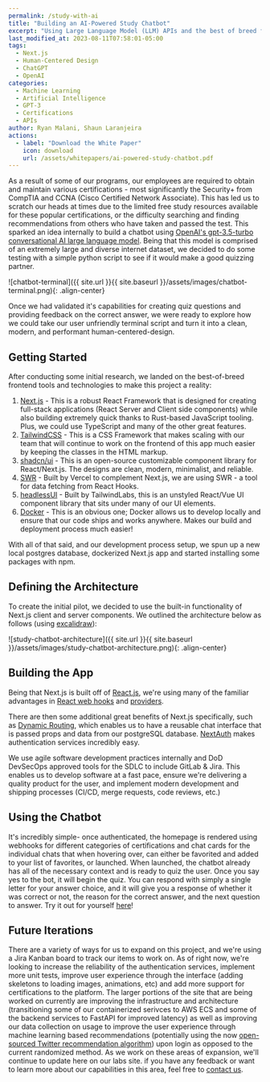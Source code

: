 ```yaml
---
permalink: /study-with-ai
title: "Building an AI-Powered Study Chatbot"
excerpt: "Using Large Language Model (LLM) APIs and the best of breed frontend software tools and technologies to create a AI-Powered Human-Centered Design to help our employees study for certifications."
last_modified_at: 2023-08-11T07:58:01-05:00
tags:
  - Next.js
  - Human-Centered Design
  - ChatGPT
  - OpenAI
categories:
  - Machine Learning
  - Artificial Intelligence
  - GPT-3
  - Certifications
  - APIs
author: Ryan Malani, Shaun Laranjeira
actions:
  - label: "Download the White Paper"
    icon: download
    url: /assets/whitepapers/ai-powered-study-chatbot.pdf
---
```


As a result of some of our programs, our employees are required to obtain and maintain various certifications - most significantly the Security+ from CompTIA and CCNA (Cisco Certified Network Associate). This has led us to scratch our heads at times due to the limited free study resources available for these popular certifications, or the difficulty searching and finding recommendations from others who have taken and passed the test. This sparked an idea internally to build a chatbot using [OpenAI's gpt-3.5-turbo conversational AI large language model](https://olivia-e-brown.medium.com/beginners-guide-to-openai-s-gpt-3-5-turbo-model-45bdce194d19). Being that this model is comprised of an extremely large and diverse internet dataset, we decided to do some testing with a simple python script to see if it would make a good quizzing partner. 

![chatbot-terminal]({{ site.url }}{{ site.baseurl }}/assets/images/chatbot-terminal.png){: .align-center}

Once we had validated it's capabilities for creating quiz questions and providing feedback on the correct answer, we were ready to explore how we could take our user unfriendly terminal script and turn it into a clean, modern, and performant human-centered-design. 

## Getting Started

After conducting some initial research, we landed on the best-of-breed frontend tools and technologies to make this project a reality:

1. [Next.js](https://nextjs.org) - This is a robust React Framework that is designed for creating full-stack applications (React Server and Client side components) while also building extremely quick thanks to Rust-based JavaScript tooling. Plus, we could use TypeScript and many of the other great features.
2. [TailwindCSS](https://tailwindcss.com) - This is a CSS Framework that makes scaling with our team that will continue to work on the frontend of this app much easier by keeping the classes in the HTML markup.
3. [shadcn/ui](https://ui.shadcn.com) - This is an open-source customizable component library for React/Next.js. The designs are clean, modern, minimalist, and reliable. 
4. [SWR](https://swr.vercel.app) - Built by Vercel to complement Next.js, we are using SWR - a tool for data fetching from React Hooks.
5. [headlessUI](https://headlessui.com) - Built by TailwindLabs, this is an unstyled React/Vue UI component library that sits under many of our UI elements. 
6. [Docker](https://www.docker.com) - This is an obvious one; Docker allows us to develop locally and ensure that our code ships and works anywhere. Makes our build and deployment process much easier!

With all of that said, and our development process setup, we spun up a new local postgres database, dockerized Next.js app and started installing some packages with npm.

## Defining the Architecture

To create the initial pilot, we decided to use the built-in functionality of Next.js client and server components. We outlined the architecture below as follows (using [excalidraw](https://excalidraw.com)):

![study-chatbot-architecture]({{ site.url }}{{ site.baseurl }}/assets/images/study-chatbot-architecture.png){: .align-center}

## Building the App

Being that Next.js is built off of [React.js](https://react.dev), we're using many of the familiar advantages in [React web hooks](https://react.dev/reference/react) and [providers](https://react.dev/reference/react/createContext#returns). 

There are then some additional great benefits of Next.js specifically, such as [Dynamic Routing](https://nextjs.org/docs/pages/building-your-application/routing/dynamic-routes), which enables us to have a reusable chat interface that is passed props and data from our postgreSQL database. [NextAuth](https://next-auth.js.org) makes authentication services incredibly easy. 

We use agile software development practices internally and DoD DevSecOps approved tools for the SDLC to include GitLab & Jira. This enables us to develop software at a fast pace, ensure we're delivering a quality product for the user, and implement modern development and shipping processes (CI/CD, merge requests, code reviews, etc.)

## Using the Chatbot

It's incredibly simple- once authenticated, the homepage is rendered using webhooks for different categories of certifications and chat cards for the individual chats that when hovering over, can either be favorited and added to your list of favorites, or launched. When launched, the chatbot already has all of the necessary context and is ready to quiz the user. Once you say yes to the bot, it will begin the quiz. You can respond with simply a single letter for your answer choice, and it will give you a response of whether it was correct or not, the reason for the correct answer, and the next question to answer. Try it out for yourself [here](https://study.inflowfed.com)!

## Future Iterations

There are a variety of ways for us to expand on this project, and we're using a Jira Kanban board to track our items to work on. As of right now, we're looking to increase the reliability of the authentication services, implement more unit tests, improve user experience through the interface (adding skeletons to loading images, animations, etc) and add more support for certifications to the platform. The larger portions of the site that are being worked on currently are improving the infrastructure and architecture (transitioning some of our containerized serivces to AWS ECS and some of the backend services to FastAPI for improved latency) as well as improving our data collection on usage to improve the user experience through machine learning based recommendations (potentially using the now [open-sourced Twitter recommendation algorithm](https://github.com/twitter/the-algorithm)) upon login as opposed to the current randomized method. As we work on these areas of expansion, we'll continue to update here on our labs site. if you have any feedback or want to learn more about our capabilities in this area, feel free to [contact us](mailto:labs@inflowfed.com). 


